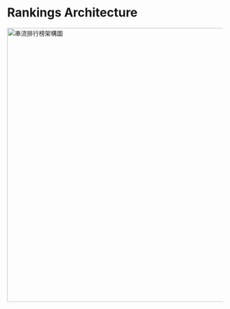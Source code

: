 # Rankings Architecture

<img width="640" alt="串流排行榜架構圖" src="https://github.com/thomaswuuu/rankings/assets/5268096/a25fdb2f-5b73-4ca5-8148-774b1fcd53fe">
